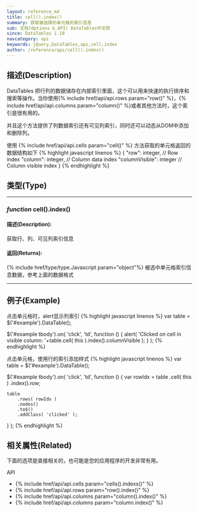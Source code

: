 ```yaml
---
layout: reference_md
title: cell().index()
summary: 获取被选择的单元格的索引信息
sub: 文档(Options & API) DataTables中文网
since: DataTables 1.10
navcategory: api
keywords: jQuery,DataTables,api,cell,index
author: /reference/api/cell().index()
---
```


## 描述(Description)
DataTables 把行列的数据储存在内部索引里面，这个可以用来快速的执行排序和搜索等操作。当你使用{% include href/api/api.rows param="row()" %}，{% include href/api/api.columns param="column()" %}或者其他方法时，这个索引是很有用的。

并且这个方法提供了列数据索引还有可见列索引，同时还可以动态从DOM中添加和删除列。

使用 {% include href/api/api.cells param="cell()" %} 方法获取的单元格返回的数据结构如下
{% highlight javascript linenos %}
{
    "row":           integer, // Row index
    "column":        integer, // Column data index
    "columnVisible": integer  // Column visible index
}
{% endhighlight %}


## 类型(Type)

---

### _function_ cell().index()

#### 描述(Description):
获取行、列、可见列索引信息

#### 返回(Returns):
{% include href/type/type.Javascript param="object"%}
被选中单元格索引信息数据，参考上面的数据格式

---

## 例子(Example)
点击单元格时，alert显示列索引
{% highlight javascript linenos %}
var table = $('#example').DataTable();
 
$('#example tbody').on( 'click', 'td', function () {
    alert( 'Clicked on cell in visible column: '+table.cell( this ).index().columnVisible );
} );
{% endhighlight %}

点击单元格，使用行的索引添加样式
{% highlight javascript linenos %}
var table = $('#example').DataTable();
 
$('#example tbody').on( 'click', 'td', function () {
    var rowIdx = table
        .cell( this )
        .index().row;
 
    table
        .rows( rowIdx )
        .nodes()
        .to$()
        .addClass( 'clicked' );
} );
{% endhighlight %}





## 相关属性(Related)
下面的选项是直接相关的，也可能是您的应用程序的开发非常有用。

API

- {% include href/api/api.cells param="cells().indexs()" %}
- {% include href/api/api.rows param="row().index()" %}
- {% include href/api/api.columns param="column().index()" %}
- {% include href/api/api.columns param="column.index()" %}


